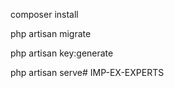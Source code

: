 
composer install

php artisan migrate

php artisan key:generate

php artisan serve#   I M P - E X - E X P E R T S 
 
 
